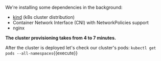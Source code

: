 We're installing some dependencies in the background:

- [kind](https://kind.sigs.k8s.io/) (k8s cluster distribution)
- Container Network Interface (CNI) with NetworkPolicies support
- nginx

**The cluster provisioning takes from 4 to 7 minutes.**

After the cluster is deployed let's check our cluster's pods: `kubectl get pods --all-namespaces`{{execute}}

